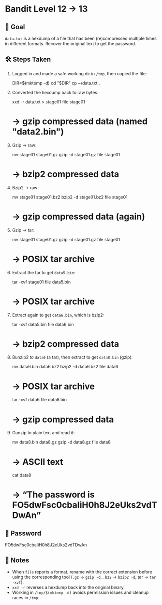 # Bandit Level 12 → 13

## 🎯 Goal
`data.txt` is a hexdump of a file that has been (re)compressed multiple times in different formats. Recover the original text to get the password.

## 🛠️ Steps Taken

1. Logged in and made a safe working dir in `/tmp`, then copied the file:
    
    DIR=$(mktemp -d)
    cd "$DIR"
    cp ~/data.txt .

2. Converted the hexdump back to raw bytes:
    
    xxd -r data.txt > stage01
    file stage01
    # → gzip compressed data (named "data2.bin")

3. Gzip → raw:
    
    mv stage01 stage01.gz
    gzip -d stage01.gz
    file stage01
    # → bzip2 compressed data

4. Bzip2 → raw:
    
    mv stage01 stage01.bz2
    bzip2 -d stage01.bz2
    file stage01
    # → gzip compressed data (again)

5. Gzip → tar:
    
    mv stage01 stage01.gz
    gzip -d stage01.gz
    file stage01
    # → POSIX tar archive

6. Extract the tar to get `data5.bin`:
    
    tar -xvf stage01
    file data5.bin
    # → POSIX tar archive

7. Extract again to get `data6.bin`, which is bzip2:
    
    tar -xvf data5.bin
    file data6.bin
    # → bzip2 compressed data

8. Bunzip2 to `data6` (a tar), then extract to get `data8.bin` (gzip):
    
    mv data6.bin data6.bz2
    bzip2 -d data6.bz2
    file data6
    # → POSIX tar archive
    tar -xvf data6
    file data8.bin
    # → gzip compressed data

9. Gunzip to plain text and read it:
    
    mv data8.bin data8.gz
    gzip -d data8.gz
    file data8
    # → ASCII text
    cat data8
    # → “The password is FO5dwFsc0cbaIiH0h8J2eUks2vdTDwAn”

## 🔑 Password
FO5dwFsc0cbaIiH0h8J2eUks2vdTDwAn

## 📝 Notes
- When `file` reports a format, rename with the correct extension before using the corresponding tool (`.gz` → `gzip -d`, `.bz2` → `bzip2 -d`, tar → `tar -xvf`).
- `xxd -r` reverses a hexdump back into the original binary.
- Working in `/tmp/$(mktemp -d)` avoids permission issues and cleanup races in `/tmp`.
